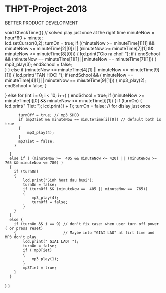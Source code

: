 # THPT-Project-2018 
BETTER PRODUCT DEVELOPMENT

 void CheckTime(){
    // solved play just once at the right time 
  minuteNow = hour*60 + minute;  
  lcd.setCursor(0,2);
  turnOn = true;
    if ((minuteNow >= minuteTime[1][1] && minuteNow <= minuteTime[2][0]) 
    || (minuteNow >= minuteTime[7][1] && minuteNow <= minuteTime[8][0]))
  {
      lcd.print("Gio ra choi! ");
      if ( endSchool && (minuteNow == minuteTime[1][1] || minuteNow == minuteTime[7][1]))
      {
          mp3_play(3);
          endSchool = false;  
      }
  }
    else if (minuteNow >= minuteTime[4][1] || minuteNow >= minuteTime[9][1])
  {
      lcd.print("TAN HOC! ");
      if (endSchool && ( minuteNow == minuteTime[4][1] || minuteNow == minuteTime[9][1]))
            {
                mp3_play(2);
                endSchool = false;
            }

  }
    else for (int i = 0; i < 10; i++)
  { 
      endSchool = true; 
      if (minuteNow >= minuteTime[i][0] && minuteNow <= minuteTime[i][1])
      {
        if (turnOn)
        {
          lcd.print(" Tiet: ");
          lcd.print( i + 1);
          turnOn = false; // for dislay just once

          turnOff = true; // mp3 SHDB
          if (mp3Tiet && minuteNow == minuteTime[i][0]) // default both is true
          {
              mp3_play(4);
          }
          mp3Tiet = false;
        }

      }
      else if ( (minuteNow >=  405 && minuteNow <= 420) || (minuteNow >=  765 && minuteNow <= 780) )
      {
        if (turnOn)
        {
            lcd.print("Sinh hoat dau buoi");
            turnOn = false;
            if (turnOff && (minuteNow ==  405 || minuteNow ==  765))
            {
                mp3_play(4);
                turnOff = false;              
            } 
        }
      }
      else {
        if (turnOn && i == 9) // don't fix case: when user turn off power ( or press reset)
        {                     // Maybe into "GIAI LAO" at firt time and MP3 don't play
            lcd.print(" GIAI LAO! ");
            turnOn = false;
            if (!mp3Tiet)
            {
                mp3_play(1);
            }
            mp3Tiet = true;            
        }
      }
  }
}
